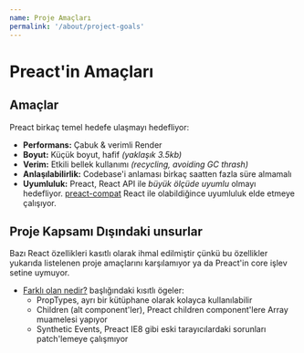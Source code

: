 ```yaml
---
name: Proje Amaçları
permalink: '/about/project-goals'
---
```


# Preact'in Amaçları

## Amaçlar

Preact birkaç temel hedefe ulaşmayı hedefliyor:

- **Performans:** Çabuk & verimli Render
- **Boyut:** Küçük boyut, hafif _(yaklaşık 3.5kb)_
- **Verim:** Etkili bellek kullanımı _(recycling, avoiding GC thrash)_
- **Anlaşılabilirlik:** Codebase'i anlaması birkaç saatten fazla süre almamalı
- **Uyumluluk:** Preact, React API ile _büyük ölçüde uyumlu_ olmayı hedefliyor. [preact-compat] React ile olabildiğince uyumluluk elde etmeye çalışıyor.

## Proje Kapsamı Dışındaki unsurlar

Bazı React özellikleri kasıtlı olarak ihmal edilmiştir çünkü bu özellikler yukarıda listelenen proje
amaçlarını karşılamıyor ya da Preact'in core işlev setine uymuyor.

- [Farklı olan nedir?](/guide/v8/differences-to-react#whats-missing) başlığındaki kısıtlı ögeler:
    - PropTypes, ayrı bir kütüphane olarak kolayca kullanılabilir
    - Children (alt component'ler), Preact children component'lere Array muamelesi yapıyor
    - Synthetic Events, Preact IE8 gibi eski tarayıcılardaki sorunları patch'lemeye çalışmıyor

[preact-compat]: https://github.com/preactjs/preact-compat/
